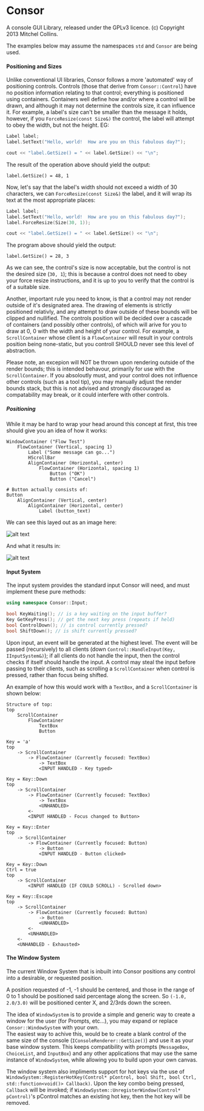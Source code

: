 Consor
======

A console GUI Library, released under the GPLv3 licence.  (c) Copyright 2013 Mitchel Collins.

The examples below may assume the namespaces `std` and `Consor` are being used.

#### Positioning and Sizes

Unlike conventional UI libraries, Consor follows a more 'automated' way of positioning controls.
Controls (those that derive from `Consor::Control`) have no position information relating to that control; everything is positioned using containers.  Containers well define how and/or where a control will be drawn, and although it may not determine the controls size, it can influence it.  For example, a label's size can't be smaller than the message it holds, however, if you `ForceResize(const Size&)` the control, the label will attempt to obey the width, but not the height.  EG:

```c++
Label label;
label.SetText("Hello, world!  How are you on this fabulous day?");

cout << "label.GetSize() = " << label.GetSize() << "\n";
```

The result of the operation above should yield the output:

```
label.GetSize() = 48, 1
```

Now, let's say that the label's width should not exceed a width of 30 characters, we can `ForceResize(const Size&)` the label, and it will wrap its text at the most appropriate places:

```c++
Label label;
label.SetText("Hello, world!  How are you on this fabulous day?");
label.ForceResize(Size(30, 1));

cout << "label.GetSize() = " << label.GetSize() << "\n";
``` 

The program above should yield the output:

```
label.GetSize() = 28, 3
```

As we can see, the control's size is now acceptable, but the control is not the desired size (`30, 1`);  this is because a control does not need to obey your force resize instructions, and it is up to you to verify that the control is of a suitable size.

Another, important rule you need to know, is that a control may not render outside of it's designated area.  The drawing of elements is strictly positioned relativly, and any attempt to draw outside of these bounds will be clipped and nullified.  The controls position will be decided over a cascade of containers (and possibly other controls), of which will arive for you to draw at 0, 0 with the width and height of your control.
For example, a `ScrollContainer` whose client is a `FlowContainer` will result in your controls position being none-static, but you controll SHOULD never see this level of abstraction.

Please note, an excepion will NOT be thrown upon rendering outside of the render bounds; this is intended behavour, primarily for use with the `ScrollContainer`.
If you absoloutly must, and your control does not influence other controls (such as a tool tip), you may manually adjust the render bounds stack, but this is not advised and strongly discouraged as compatability may break, or it could interfere with other controls.

##### Positioning

While it may be hard to wrap your head around this concept at first, this tree should give you an idea of how it works:

```
WindowContainer ("Flow Test")
	FlowContainer (Vertical, spacing 1)
		Label ("Some message can go...")
		HScrollBar
		AlignContainer (Horizontal, center)
			FlowContainer (Horizontal, spacing 1)
				Button ("OK")
				Button ("Cancel")
				
# Button actually consists of:
Button
	AlignContainer (Vertical, center)
		AlignContainer (Horizontal, center)
			Label (button_text)
```	
We can see this layed out as an image here:

![alt text](http://screenshot.xiatek.org/Kobra/1368283806.png "Layout")

And what it results in:

![alt text](http://screenshot.xiatek.org/Kobra/1368281849.png "Layout")


#### Input System

The input system provides the standard input Consor will need, and must implement these pure methods:

```c++
using namespace Consor::Input;

bool KeyWaiting(); // is a key waiting on the input buffer?
Key GetKeyPress(); // get the next key press (repeats if held)
bool ControlDown(); // is control currently pressed?
bool ShiftDown(); // is shift currently pressed?
```

Upon input, an event will be generated at the highest level.  The event will be passed (recursively) to all clients (down `Control::HandleInput(Key, IInputSystem&)`); if all clients do not handle the input, then the control checks if itself should handle the input.
A control may steal the input before passing to their clients, such as scrolling a `ScrollContainer` when control is pressed, rather than focus being shifted.

An example of how this would work with a `TextBox`, and a `ScrollContainer` is shown below:

```
Structure of top:
top
	ScrollContainer
		FlowContainer
			TextBox
			Button

Key = 'a'
top
	-> ScrollContainer
		-> FlowContainer (Currently focused: TextBox)
			-> TextBox
			<INPUT HANDLED - Key typed>

Key = Key::Down
top
	-> ScrollContainer
		-> FlowContainer (Currently focused: TextBox)
			-> TextBox
			<UNHANDLED>
		<-
		<INPUT HANDLED - Focus changed to Button>

Key = Key::Enter
top
	-> ScrollContainer
		-> FlowContainer (Currently focused: Button)
			-> Button
			<INPUT HANDLED - Button clicked>

Key = Key::Down
Ctrl = true
top
	-> ScrollContainer
		<INPUT HANDLED (IF COULD SCROLL) - Scrolled down>

Key = Key::Escape
top
	-> ScrollContainer
		-> FlowContainer (Currently focused: Button)
			-> Button
			<UNHANDLED>
		<-
		<UNHANDLED>
	<-
	<UNHANDLED - Exhausted>
```

#### The Window System

The current Window System that is inbuilt into Consor positions any control into a desirable, or requested position.

A position requested of -1, -1 should be centered, and those in the range of 0 to 1 should be positioned said percentage along the screen.  So `(-1.0, 2.0/3.0)` will be positioned center X, and 2/3rds down the screen.

The idea of `WindowSystem` is to provide a simple and generic way to create a window for the user (for Prompts, etc...), you may expand or replace `Consor::WindowSystem` with your own.  
The easiest way to achive this, would be to create a blank control of the same size of the console (`IConsoleRenderer::GetSize()`) and use it as your base window system.  This keeps compatibility with prompts (`MessageBox`, `ChoiceList`, and `InputBox`) and any other applications that may use the same instance of `WindowSystem`, while allowing you to build upon your own canvas.

The window system also impliments support for hot keys via the use of `WindowSystem::RegisterHotKey(Control* pControl, bool Shift, bool Ctrl, std::function<void()> Callback)`.  Upon the key combo being pressed, `Callback` will be invoked; if `WindowSystem::UnregisterWindow(Control* pControl)`'s pControl matches an existing hot key, then the hot key will be removed.
